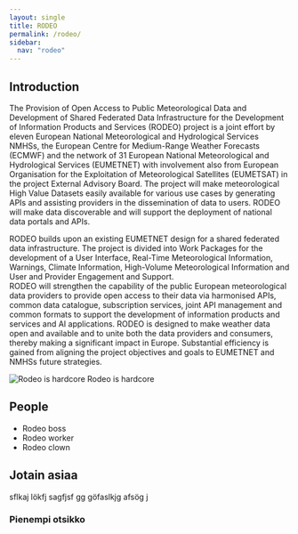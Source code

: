 ```yaml
---
layout: single
title: RODEO
permalink: /rodeo/
sidebar:
  nav: "rodeo"
---
```


## Introduction

The Provision of Open Access to Public Meteorological Data and Development of Shared Federated Data Infrastructure for the Development of Information Products and
Services (RODEO) project is a joint effort by eleven European National Meteorological and Hydrological Services NMHSs, the European Centre for Medium-Range Weather
Forecasts (ECMWF) and the network of 31 European National Meteorological and Hydrological Services (EUMETNET) with involvement also from European Organisation for the
Exploitation of Meteorological Satellites (EUMETSAT) in the project External Advisory Board. The project will make meteorological High Value Datasets easily available
for various use cases by generating APIs and assisting providers in the dissemination of data to users. RODEO will make data discoverable and will support the
deployment of national data portals and APIs. 

RODEO builds upon an existing EUMETNET design for a shared federated data infrastructure. The project is divided into Work Packages for the development of a User
Interface, Real-Time Meteorological Information, Warnings, Climate Information, High-Volume Meteorological Information and User and Provider Engagement and Support.  
RODEO will strengthen the capability of the public European meteorological data providers to provide open access to their data via harmonised APIs, common data
catalogue, subscription services, joint API management and common formats to support the development of information products and services and AI applications. RODEO is
designed to make weather data open and available and to unite both the data providers and consumers, thereby making a significant impact in Europe. Substantial
efficiency is gained from aligning the project objectives and goals to EUMETNET and NMHSs future strategies.  


![Rodeo is hardcore](https://upload.wikimedia.org/wikipedia/commons/3/37/Rodeo%2C_K%C3%A4lberfangen.jpg) Rodeo is hardcore

## People

- Rodeo boss
- Rodeo worker
- Rodeo clown

## Jotain asiaa

sflkaj lökfj sagfjsf gg göfaslkjg afsög j

### Pienempi otsikko
